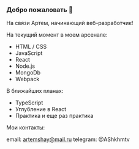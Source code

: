 ### Добро пожаловать 👋


На связи Артем, начинающий веб-разработчик!

На текущий момент в моем арсенале:

- HTML / CSS
- JavaScript
- React
- Node.js
- MongoDb
- Webpack

В ближайших планах: 
- TypeScript
- Углубление в React
- Практика и еще раз практика

Мои контакты:

email:    artemshay@mail.ru
telegram: @AShkhmtv



